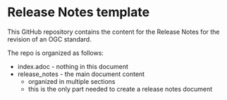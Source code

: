 # Release Notes template

This GitHub repository contains the content for the Release Notes for the revision of an OGC standard.

The repo is organized as follows:

* index.adoc - nothing in this document
* release_notes - the main document content
  - organized in multiple sections
  - this is the only part needed to create a release notes document
